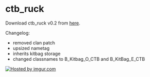 ctb_ruck
========

Download ctb_ruck v0.2 from <a href="https://drive.google.com/file/d/0B3-HjXMoM2Z7Vzd1SVhjWjlLMGc/edit?usp=sharing">here</a>.

Changelog:
<ul>
<li>removed clan patch</li>
<li>upsized nametag</li>
<li>inherits kitbag storage</li>
<li>changed classnames to B_Kitbag_O_CTB and B_KitBag_E_CTB</li>
</ul>

<a href="http://imgur.com/rNHaVe0"><img src="http://i.imgur.com/rNHaVe0.png" title="Hosted by imgur.com" /></a>
